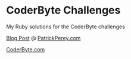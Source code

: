 CoderByte Challenges
====================

My Ruby solutions for the CoderByte challenges

[Blog Post](http://patrickperey.com/coderbyte-challenges) @ [PatrickPerey.com](http://patrickperey.com)

[CoderByte.com](http://coderbyte.com)
